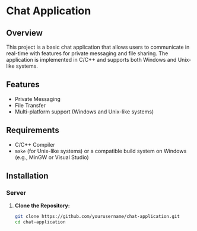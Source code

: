 # Chat Application

## Overview

This project is a basic chat application that allows users to communicate in real-time with features for private messaging and file sharing. The application is implemented in C/C++ and supports both Windows and Unix-like systems.

## Features

- Private Messaging
- File Transfer
- Multi-platform support (Windows and Unix-like systems)

## Requirements

- C/C++ Compiler
- `make` (for Unix-like systems) or a compatible build system on Windows (e.g., MinGW or Visual Studio)

## Installation

### Server

1. **Clone the Repository:**
   ```bash
   git clone https://github.com/yourusername/chat-application.git
   cd chat-application

